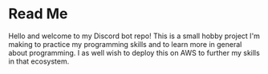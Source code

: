 # Read Me
Hello and welcome to my Discord bot repo!
This is a small hobby project I'm making to practice my programming skills and 
to learn more in general about programming. I as well wish to deploy this on
AWS to further my skills in that ecosystem.
